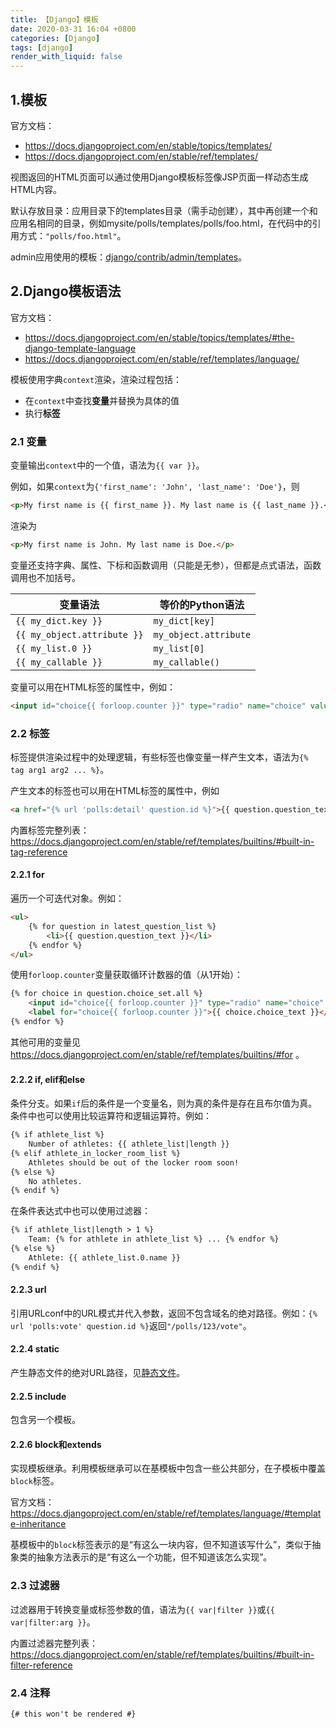 ```yaml
---
title: 【Django】模板
date: 2020-03-31 16:04 +0800
categories: [Django]
tags: [django]
render_with_liquid: false
---
```

## 1.模板
官方文档：
* <https://docs.djangoproject.com/en/stable/topics/templates/>
* <https://docs.djangoproject.com/en/stable/ref/templates/>

视图返回的HTML页面可以通过使用Django模板标签像JSP页面一样动态生成HTML内容。

默认存放目录：应用目录下的templates目录（需手动创建），其中再创建一个和应用名相同的目录，例如mysite/polls/templates/polls/foo.html，在代码中的引用方式：`"polls/foo.html"`。

admin应用使用的模板：[django/contrib/admin/templates](https://github.com/django/django/tree/main/django/contrib/admin/templates)。

## 2.Django模板语法
官方文档：
* <https://docs.djangoproject.com/en/stable/topics/templates/#the-django-template-language>
* <https://docs.djangoproject.com/en/stable/ref/templates/language/>

模板使用字典`context`渲染，渲染过程包括：
* 在`context`中查找**变量**并替换为具体的值
* 执行**标签**

### 2.1 变量
变量输出`context`中的一个值，语法为`{{ var }}`。

例如，如果`context`为`{'first_name': 'John', 'last_name': 'Doe'}`，则

```html
<p>My first name is {{ first_name }}. My last name is {{ last_name }}.</p>
```

渲染为

```html
<p>My first name is John. My last name is Doe.</p>
```

变量还支持字典、属性、下标和函数调用（只能是无参），但都是点式语法，函数调用也不加括号。

| 变量语法 | 等价的Python语法 |
| --- | --- |
| `{{ my_dict.key }}` | `my_dict[key]` |
| `{{ my_object.attribute }}` | `my_object.attribute` |
| `{{ my_list.0 }}` | `my_list[0]` |
| `{{ my_callable }}` | `my_callable()` |

变量可以用在HTML标签的属性中，例如：

```html
<input id="choice{{ forloop.counter }}" type="radio" name="choice" value="{{ choice.id }}">
```

### 2.2 标签
标签提供渲染过程中的处理逻辑，有些标签也像变量一样产生文本，语法为`{% tag arg1 arg2 ... %}`。

产生文本的标签也可以用在HTML标签的属性中，例如

```html
<a href="{% url 'polls:detail' question.id %}">{{ question.question_text }}</a>
```

内置标签完整列表：<https://docs.djangoproject.com/en/stable/ref/templates/builtins/#built-in-tag-reference>

#### 2.2.1 for
遍历一个可迭代对象。例如：

```html
<ul>
    {% for question in latest_question_list %}
        <li>{{ question.question_text }}</li>
    {% endfor %}
</ul>
```

使用`forloop.counter`变量获取循环计数器的值（从1开始）：

```html
{% for choice in question.choice_set.all %}
    <input id="choice{{ forloop.counter }}" type="radio" name="choice" value="{{ choice.id }}">
    <label for="choice{{ forloop.counter }}">{{ choice.choice_text }}</label><br>
{% endfor %}
```

其他可用的变量见 <https://docs.djangoproject.com/en/stable/ref/templates/builtins/#for> 。

#### 2.2.2 if, elif和else
条件分支。如果`if`后的条件是一个变量名，则为真的条件是存在且布尔值为真。条件中也可以使用比较运算符和逻辑运算符。例如：

```html
{% if athlete_list %}
    Number of athletes: {{ athlete_list|length }}
{% elif athlete_in_locker_room_list %}
    Athletes should be out of the locker room soon!
{% else %}
    No athletes.
{% endif %}
```

在条件表达式中也可以使用过滤器：

```html
{% if athlete_list|length > 1 %}
    Team: {% for athlete in athlete_list %} ... {% endfor %}
{% else %}
    Athlete: {{ athlete_list.0.name }}
{% endif %}
```

#### 2.2.3 url
引用URLconf中的URL模式并代入参数，返回不包含域名的绝对路径。例如：`{% url 'polls:vote' question.id %}`返回`"/polls/123/vote"`。

#### 2.2.4 static
<!-- 由于添加了render_with_liquid: false，这里不能使用post_url标签，只能使用文章的绝对链接 -->

产生静态文件的绝对URL路径，见[静态文件](/posts/django-static-files/)。

#### 2.2.5 include
包含另一个模板。

#### 2.2.6 block和extends
实现模板继承。利用模板继承可以在基模板中包含一些公共部分，在子模板中覆盖`block`标签。

官方文档：<https://docs.djangoproject.com/en/stable/ref/templates/language/#template-inheritance>

基模板中的`block`标签表示的是“有这么一块内容，但不知道该写什么”，类似于抽象类的抽象方法表示的是“有这么一个功能，但不知道该怎么实现”。

### 2.3 过滤器
过滤器用于转换变量或标签参数的值，语法为`{{ var|filter }}`或`{{ var|filter:arg }}`。

内置过滤器完整列表：<https://docs.djangoproject.com/en/stable/ref/templates/builtins/#built-in-filter-reference>

### 2.4 注释

```
{# this won't be rendered #}
```

